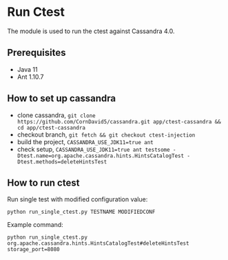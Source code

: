 # Run Ctest
The module is used to run the ctest against Cassandra 4.0.

## Prerequisites
- Java 11
- Ant 1.10.7

## How to set up cassandra
- clone cassandra, `git clone https://github.com/CornDavid5/cassandra.git app/ctest-cassandra && cd app/ctest-cassandra`
- checkout branch, `git fetch && git checkout ctest-injection`
- build the project, `CASSANDRA_USE_JDK11=true ant`
- check setup, `CASSANDRA_USE_JDK11=true ant testsome -Dtest.name=org.apache.cassandra.hints.HintsCatalogTest -Dtest.methods=deleteHintsTest`

## How to run ctest
Run single test with modified configuration value:

`python run_single_ctest.py TESTNAME MODIFIEDCONF`

Example command:

`python run_single_ctest.py org.apache.cassandra.hints.HintsCatalogTest#deleteHintsTest storage_port=8080`